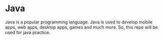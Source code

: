 # Java
Java is a popular programming language. Java is used to develop mobile apps, web apps, desktop apps, games and much more. So, this repo will be used for java practice.
